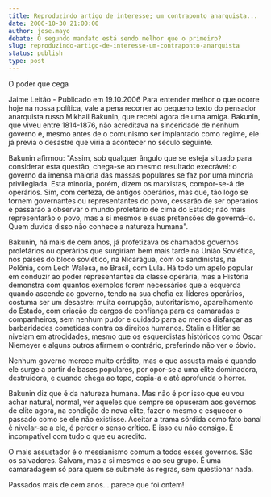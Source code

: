 ```yaml
---
title: Reproduzindo artigo de interesse; um contraponto anarquista...
date: 2006-10-30 21:00:00
author: jose.mayo
debate: O segundo mandato está sendo melhor que o primeiro?
slug: reproduzindo-artigo-de-interesse-um-contraponto-anarquista
status: publish 
type: post
---
```


O poder que cega

Jaime Leitão - Publicado em 19.10.2006
Para entender melhor o que ocorre hoje na nossa política, vale a pena recorrer ao pequeno texto do pensador anarquista russo Mikhail Bakunin, que recebi agora de uma amiga. Bakunin, que viveu entre 1814-1876, não acreditava na sinceridade de nenhum governo e, mesmo antes de o comunismo ser implantado como regime, ele já previa o desastre que viria a acontecer no século seguinte.

Bakunin afirmou: "Assim, sob qualquer ângulo que se esteja situado para considerar esta questão, chega-se ao mesmo resultado execrável: o governo da imensa maioria das massas populares se faz por uma minoria privilegiada. Esta minoria, porém, dizem os marxistas, compor-se-á de operários. Sim, com certeza, de antigos operários, mas que, tão logo se tornem governantes ou representantes do povo, cessarão de ser operários e passarão a observar o mundo proletário de cima do Estado; não mais representarão o povo, mas a si mesmos e suas pretensões de governá-lo. Quem duvida disso não conhece a natureza humana".

Bakunin, há mais de cem anos, já profetizava os chamados governos proletários ou operários que surgiriam bem mais tarde na União Soviética, nos países do bloco soviético, na Nicarágua, com os sandinistas, na Polônia, com Lech Walesa, no Brasil, com Lula. Há todo um apelo popular em conduzir ao poder representantes da classe operária, mas a História demonstra com quantos exemplos forem necessários que a esquerda quando ascende ao governo, tendo na sua chefia ex-líderes operários, costuma ser um desastre: muita corrupção, autoritarismo, aparelhamento do Estado, com criação de cargos de confiança para os camaradas e companheiros, sem nenhum pudor e cuidado para ao menos disfarçar as barbaridades cometidas contra os direitos humanos. Stalin e Hitler se nivelam em atrocidades, mesmo que os esquerdistas históricos como Oscar Niemeyer e alguns outros afirmem o contrário, preferindo não ver o óbvio.

Nenhum governo merece muito crédito, mas o que assusta mais é quando ele surge a partir de bases populares, por opor-se a uma elite dominadora, destruidora, e quando chega ao topo, copia-a e até aprofunda o horror.

Bakunin diz que é da natureza humana. Mas não é por isso que eu vou achar natural, normal, ver aqueles que sempre se opuseram aos governos de elite agora, na condição de nova elite, fazer o mesmo e esquecer o passado como se ele não existisse. Aceitar a trama sórdida como fato banal é nivelar-se a ele, é perder o senso crítico. E isso eu não consigo. É incompatível com tudo o que eu acredito. 

O mais assustador é o messianismo comum a todos esses governos. São os salvadores. Salvam, mas a si mesmos e ao seu grupo. É uma camaradagem só para quem se submete às regras, sem questionar nada.

Passados mais de cem anos... parece que foi ontem!

